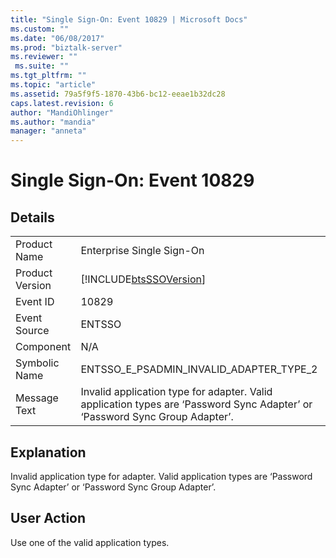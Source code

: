 ```yaml
---
title: "Single Sign-On: Event 10829 | Microsoft Docs"
ms.custom: ""
ms.date: "06/08/2017"
ms.prod: "biztalk-server"
ms.reviewer: ""
 ms.suite: ""
ms.tgt_pltfrm: ""
ms.topic: "article"
ms.assetid: 79a5f9f5-1870-43b6-bc12-eeae1b32dc28
caps.latest.revision: 6
author: "MandiOhlinger"
ms.author: "mandia"
manager: "anneta"
---
```

# Single Sign-On: Event 10829
## Details  
  
|||  
|-|-|  
|Product Name|Enterprise Single Sign-On|  
|Product Version|[!INCLUDE[btsSSOVersion](../includes/btsssoversion-md.md)]|  
|Event ID|10829|  
|Event Source|ENTSSO|  
|Component|N/A|  
|Symbolic Name|ENTSSO_E_PSADMIN_INVALID_ADAPTER_TYPE_2|  
|Message Text|Invalid application type for adapter. Valid application types are ‘Password Sync Adapter’ or ‘Password Sync Group Adapter’.|  
  
## Explanation  
 Invalid application type for adapter. Valid application types are ‘Password Sync Adapter’ or ‘Password Sync Group Adapter’.  
  
## User Action  
 Use one of the valid application types.
